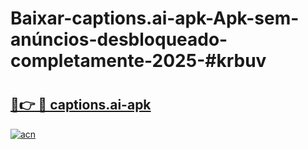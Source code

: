 # Baixar-captions.ai-apk-Apk-sem-anúncios-desbloqueado-completamente-2025-#krbuv

# <h2><a href="https://ainizakaria.my?title=captions.ai-apk&ref=24M">🔗👉 🔴 captions.ai-apk</a></h2>

[![acn](https://github.com/user-attachments/assets/0f9c940e-d8b0-45ae-aac7-cd30a18b3e1c)](https://ainizakaria.my?title=captions.ai-apk&ref=24M)

